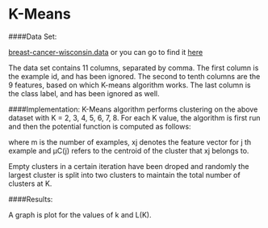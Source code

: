 # K-Means



####Data Set:

[breast-cancer-wisconsin.data](http://archive.ics.uci.edu/ml/machine-learning-databases/breast-cancer-wisconsin/) or you can go
to find it [here](https://github.com/tarunkolla/K-Means/blob/master/data.txt)

The data set contains 11 columns, separated by comma. The first column is the example id, and has been ignored. The second to tenth columns are the 9 features, based on which K-means algorithm works. The last column is the class label, and has been ignored as well.

####Implementation:
K-Means algorithm performs clustering on the above dataset with K = 2, 3, 4, 5, 6, 7, 8. For each K value, the algorithm is first run and then the potential function is computed as follows:

where m is the number of examples, xj denotes the feature vector for j th example and µC(j) refers to the centroid of the cluster that xj belongs to.

Empty clusters in a certain iteration have been droped and randomly the largest cluster is split into two clusters to maintain the total number of clusters at K.

####Results:

A graph is plot for the values of k and L(K).
